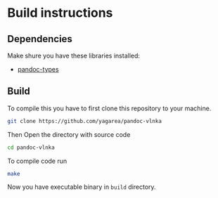 # Build instructions

## Dependencies
Make shure you have these libraries installed:
- [pandoc-types](https://github.com/jgm/pandoc-types)

## Build
To compile this you have to first clone this repository to your machine.

```sh
git clone https://github.com/yagarea/pandoc-vlnka
```

Then Open the directory with source code

```sh
cd pandoc-vlnka
```

To compile code run

```sh
make
```

Now you have executable binary in `build` directory.
